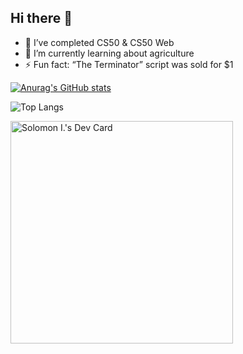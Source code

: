 ## Hi there 👋

- 🔭 I’ve completed CS50 & CS50 Web
- 🌱 I’m currently learning about agriculture 
- ⚡ Fun fact: “The Terminator” script was sold for $1

<!-- Github Stats -->
[![Anurag's GitHub stats](https://github-readme-stats.vercel.app/api?username=silochi1&show_icons=true&theme=radical)](https://github.com/anuraghazra/github-readme-stats)

<!-- Github Language Stats -->
![Top Langs](https://github-readme-stats.vercel.app/api/top-langs/?username=silochi1&layout=compact)

<!-- Daily Dev Tips -->
<a href="https://app.daily.dev/solomoni95"><img src="https://api.daily.dev/devcards/v2/sq75VJnaXFhHptldOO0wi.png?r=73u&type=default" width="356" alt="Solomon I.'s Dev Card"/></a>

<!--
**silochi1/silochi1** is a ✨ _special_ ✨ repository because its `README.md` (this file) appears on your GitHub profile.

Here are some ideas to get you started:

- 🔭 I’m currently working on ...
- 🌱 I’m currently learning ...
- 👯 I’m looking to collaborate on ...
- 🤔 I’m looking for help with ...
- 💬 Ask me about ...
- 📫 How to reach me: ...
- 😄 Pronouns: ...
- ⚡ Fun fact: ...
-->
